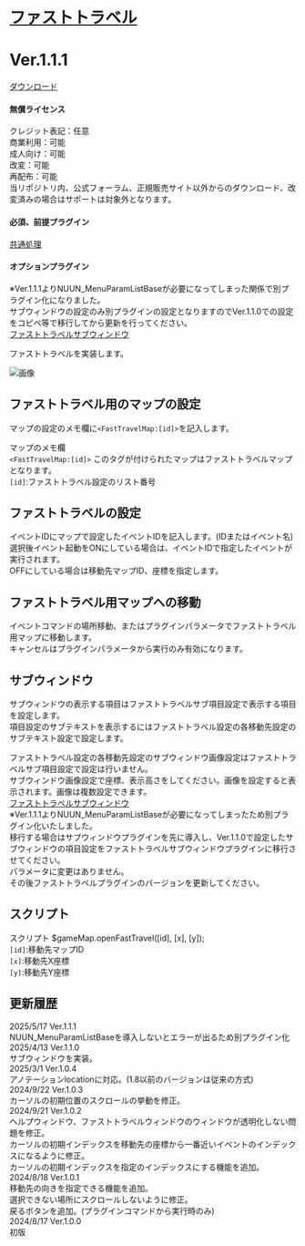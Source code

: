 # [ファストトラベル](https://raw.githubusercontent.com/nuun888/MZ/master/NUUN_FastTravel.js)
# Ver.1.1.1
[ダウンロード](https://raw.githubusercontent.com/nuun888/MZ/master/NUUN_FastTravel.js)  
#### 無償ライセンス
クレジット表記：任意  
商業利用：可能  
成人向け：可能  
改変：可能  
再配布：可能  
当リポジトリ内、公式フォーラム、正規販売サイト以外からのダウンロード、改変済みの場合はサポートは対象外となります。  
#### 必須、前提プラグイン
[共通処理](https://github.com/nuun888/MZ/blob/master/README/Base.md)  
#### オプションプラグイン
※Ver.1.1.1よりNUUN_MenuParamListBaseが必要になってしまった関係で別プラグイン化になりました。  
サブウィンドウの設定のみ別プラグインの設定となりますのでVer.1.1.0での設定をコピペ等で移行してから更新を行ってください。  
[ファストトラベルサブウィンドウ](https://raw.githubusercontent.com/nuun888/MZ/master/NUUN_FastTravel_SubWindow.js)  

ファストトラベルを実装します。  

![画像](img/FastTravel1.png)  

## ファストトラベル用のマップの設定
マップの設定のメモ欄に`<FastTravelMap:[id]>`を記入します。  

マップのメモ欄  
`<FastTravelMap:[id]>` このタグが付けられたマップはファストトラベルマップとなります。  
`[id]`:ファストトラベル設定のリスト番号  

## ファストトラベルの設定
イベントIDにマップで設定したイベントIDを記入します。(IDまたはイベント名)  
選択後イベント起動をONにしている場合は、イベントIDで指定したイベントが実行されます。  
OFFにしている場合は移動先マップID、座標を指定します。  

## ファストトラベル用マップへの移動
イベントコマンドの場所移動、またはプラグインパラメータでファストトラベル用マップに移動します。  
キャンセルはプラグインパラメータから実行のみ有効になります。  

## サブウィンドウ  
サブウィンドウの表示する項目はファストトラベルサブ項目設定で表示する項目を設定します。  
項目設定のサブテキストを表示するにはファストトラベル設定の各移動先設定のサブテキスト設定で設定します。  

ファストトラベル設定の各移動先設定のサブウィンドウ画像設定はファストトラベルサブ項目設定で設定は行いません。   
サブウィンドウ画像設定で座標、表示高さをしてください。画像を設定すると表示されます。画像は複数設定できます。  
[ファストトラベルサブウィンドウ](https://raw.githubusercontent.com/nuun888/MZ/master/NUUN_FastTravel_SubWindow.js)  
※Ver.1.1.1よりNUUN_MenuParamListBaseが必要になってしまったため別プラグイン化いたしました。  
移行する場合はサブウィンドウプラグインを先に導入し、Ver.1.1.0で設定したサブウィンドウの項目設定をファストトラベルサブウィンドウプラグインに移行させてください。  
パラメータに変更はありません。  
その後ファストトラベルプラグインのバージョンを更新してください。  

## スクリプト
スクリプト
$gameMap.openFastTravel([id], [x], [y]);  
`[id]`:移動先マップID  
`[x]`:移動先X座標  
`[y]`:移動先Y座標  

## 更新履歴
2025/5/17 Ver.1.1.1  
NUUN_MenuParamListBaseを導入しないとエラーが出るため別プラグイン化  
2025/4/13 Ver.1.1.0  
サブウィンドウを実装。  
2025/3/1 Ver.1.0.4  
アノテーションlocationに対応。(1.8以前のバージョンは従来の方式)  
2024/9/22 Ver.1.0.3  
カーソルの初期位置のスクロールの挙動を修正。  
2024/9/21 Ver.1.0.2  
ヘルプウィンドウ、ファストトラベルウィンドウのウィンドウが透明化しない問題を修正。  
カーソルの初期インデックスを移動先の座標から一番近いイベントのインデックスになるように修正。  
カーソルの初期インデックスを指定のインデックスにする機能を追加。  
2024/8/18 Ver.1.0.1  
移動先の向きを指定できる機能を追加。  
選択できない場所にスクロールしないように修正。  
戻るボタンを追加。(プラグインコマンドから実行時のみ)  
2024/8/17 Ver.1.0.0  
初版  
